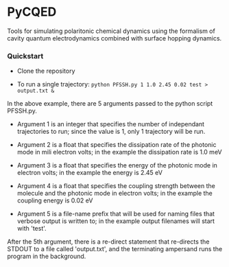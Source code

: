 # PyCQED
Tools for simulating polaritonic chemical dynamics using the formalism of cavity quantum electrodynamics combined with surface hopping dynamics.

### Quickstart

- Clone the repository

- To run a single trajectory: `python PFSSH.py 1 1.0 2.45 0.02 test > output.txt &`

In the above example, there are 5 arguments passed to the python script PFSSH.py.  

- Argument 1 is an integer that specifies the number of independant trajectories to run; since the value is 1, only 1 trajectory will be run.

- Argument 2 is a float that specifies the dissipation rate of the photonic mode in mili electron volts; in the example the dissipation rate is 1.0 meV

- Argument 3 is a float that specifies the energy of the photonic mode in electron volts; in the example the energy is 2.45 eV

- Argument 4 is a float that specifies the coupling strength between the molecule and the photonic mode in electron volts; in the example the coupling energy is 0.02 eV

- Argument 5 is a file-name prefix that will be used for naming files that verbose output is written to; in the example output filenames will start with 'test'.

After the 5th argument, there is a re-direct statement that re-directs the STDOUT to a file called 'output.txt', and the terminating ampersand runs the program in the background.


